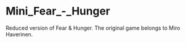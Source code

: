 # Mini_Fear_-_Hunger
Reduced version of Fear &amp; Hunger. The original game belongs to Miro Haverinen.
